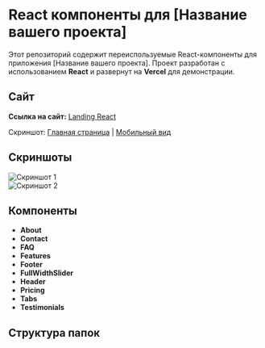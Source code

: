 # React компоненты для [Название вашего проекта]

Этот репозиторий содержит переиспользуемые React-компоненты для приложения [Название вашего проекта]. 
Проект разработан с использованием **React** и развернут на **Vercel** для демонстрации.

## Сайт

**Ссылка на сайт:** [Landing React](https://landing-react-components.vercel.app/)

Скриншот: [Главная страница](https://github.com/DimaWide/wp-themes/blob/main/assets-data/vintage-splendor/screencapture-avintagesplendor.jpg) | [Мобильный вид](screencapture-avintagesplendor-mobile.jpg)

## Скриншоты

![Скриншот 1](ссылка_на_скриншот_1.jpg)  
![Скриншот 2](ссылка_на_скриншот_2.jpg)

## Компоненты

- **About**
- **Contact**
- **FAQ**
- **Features**
- **Footer**
- **FullWidthSlider**
- **Header**
- **Pricing**
- **Tabs**
- **Testimonials**

## Структура папок


